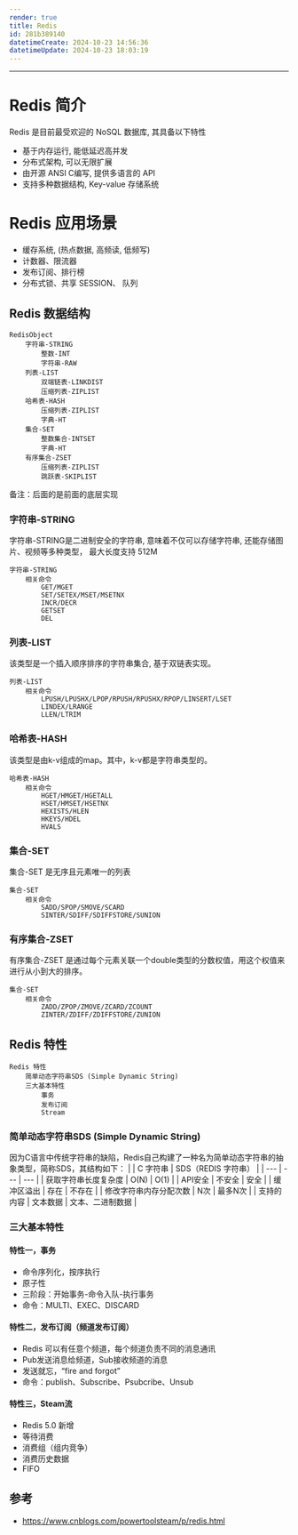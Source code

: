 ```yaml
---
render: true
title: Redis
id: 281b389140
datetimeCreate: 2024-10-23 14:56:36
datetimeUpdate: 2024-10-23 18:03:19
---
```

---
# Redis 简介
Redis 是目前最受欢迎的 NoSQL 数据库, 其具备以下特性
- 基于内存运行, 能低延迟高并发
- 分布式架构, 可以无限扩展
- 由开源 ANSI C编写, 提供多语言的 API
- 支持多种数据结构, Key-value 存储系统
# Redis 应用场景

- 缓存系统, (热点数据, 高频读, 低频写)
- 计数器、限流器
- 发布订阅、排行榜
- 分布式锁、共享 SESSION、 队列
## Redis 数据结构
```mindmap
RedisObject
	字符串-STRING
		整数-INT
		字符串-RAW
	列表-LIST
		双端链表-LINKDIST
		压缩列表-ZIPLIST
	哈希表-HASH
		压缩列表-ZIPLIST
		字典-HT
	集合-SET
		整数集合-INTSET
		字典-HT
	有序集合-ZSET
		压缩列表-ZIPLIST
		跳跃表-SKIPLIST
```
备注：后面的是前面的底层实现
### 字符串-STRING
字符串-STRING是二进制安全的字符串, 意味着不仅可以存储字符串, 还能存储图片、视频等多种类型， 最大长度支持 512M
```mindmap
字符串-STRING
	相关命令
		GET/MGET
		SET/SETEX/MSET/MSETNX
		INCR/DECR
		GETSET
		DEL
```

### 列表-LIST
该类型是一个插入顺序排序的字符串集合, 基于双链表实现。
```mindmap
列表-LIST
	相关命令
		LPUSH/LPUSHX/LPOP/RPUSH/RPUSHX/RPOP/LINSERT/LSET
		LINDEX/LRANGE
		LLEN/LTRIM
```
### 哈希表-HASH
该类型是由k-v组成的map。其中，k-v都是字符串类型的。
```mindmap
哈希表-HASH
	相关命令
		HGET/HMGET/HGETALL
		HSET/HMSET/HSETNX
		HEXISTS/HLEN
		HKEYS/HDEL
		HVALS
```
### 集合-SET
集合-SET 是无序且元素唯一的列表

```mindmap
集合-SET
	相关命令
		SADD/SPOP/SMOVE/SCARD
		SINTER/SDIFF/SDIFFSTORE/SUNION
```
### 有序集合-ZSET
有序集合-ZSET 是通过每个元素关联一个double类型的分数权值，用这个权值来进行从小到大的排序。
```mindmap
集合-SET
	相关命令
		ZADD/ZPOP/ZMOVE/ZCARD/ZCOUNT
		ZINTER/ZDIFF/ZDIFFSTORE/ZUNION
```

## Redis 特性
```mindmap
Redis 特性
	简单动态字符串SDS (Simple Dynamic String)
	三大基本特性
		事务
		发布订阅
		Stream
```

### 简单动态字符串SDS (Simple Dynamic String)
因为C语言中传统字符串的缺陷，Redis自己构建了一种名为简单动态字符串的抽象类型，简称SDS，其结构如下：
|  | C 字符串 | SDS（REDIS 字符串） |
| --- | --- | --- |
| 获取字符串长度复杂度 | O(N) | O(1) |
| API安全 | 不安全 | 安全 | 
| 缓冲区溢出 | 存在 | 不存在 |
| 修改字符串内存分配次数 | N次 | 最多N次 |
| 支持的内容 | 文本数据 | 文本、二进制数据 |

### 三大基本特性
#### 特性一，事务
- 命令序列化，按序执行
- 原子性
- 三阶段：开始事务-命令入队-执行事务
- 命令：MULTI、EXEC、DISCARD
#### 特性二，发布订阅（频道发布订阅）
- Redis 可以有任意个频道，每个频道负责不同的消息通讯
- Pub发送消息给频道，Sub接收频道的消息
- 发送就忘，“fire and forgot”
- 命令：publish、Subscribe、Psubcribe、Unsub
#### 特性三，Steam流
- Redis 5.0 新增
- 等待消费
- 消费组（组内竞争）
- 消费历史数据
- FIFO
## 参考
- https://www.cnblogs.com/powertoolsteam/p/redis.html